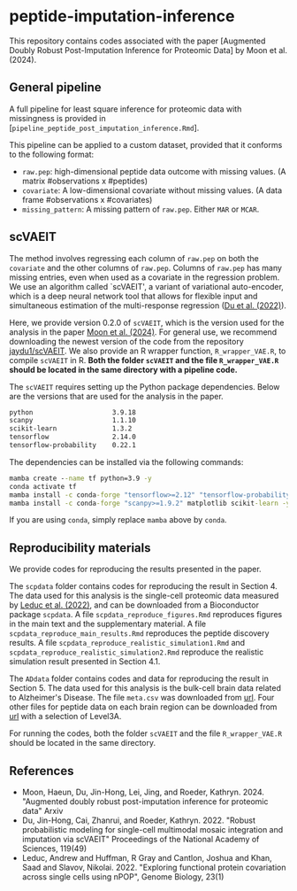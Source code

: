 # peptide-imputation-inference

This repository contains codes associated with the paper [Augmented Doubly Robust Post-Imputation Inference for Proteomic Data] by Moon et al. (2024). 

## General pipeline

A full pipeline for least square inference for proteomic data with missingness is provided in [`pipeline_peptide_post_imputation_inference.Rmd`].

This pipeline can be applied to a custom dataset, provided that it conforms to the following format:

- `raw.pep`: high-dimensional peptide data outcome with missing values. (A matrix #observations x #peptides)
- `covariate`: A low-dimensional covariate without missing values. (A data frame #observations x #covariates)
- `missing_pattern`: A missing pattern of `raw.pep`. Either `MAR` or `MCAR`.

## scVAEIT 

The method involves regressing each column of `raw.pep` on both the `covariate` and the other columns of `raw.pep`. Columns of `raw.pep` has many missing entries, even when used as a covariate in the regression problem. We use an algorithm called `scVAEIT', a variant of variational auto-encoder, which is a deep neural network tool that allows for flexible input and simultaneous estimation of the multi-response regression ([Du et al. (2022)](#references)). 

Here, we provide version 0.2.0 of `scVAEIT`, which is the version used for the analysis in the paper [Moon et al. (2024)](#references). For general use, we recommend downloading the newest version of the code from the repository [jaydu1/scVAEIT](https://github.com/jaydu1/scVAEIT). We also provide an R wrapper function, `R_wrapper_VAE.R`, to compile `scVAEIT` in R. <b>Both the folder `scVAEIT` and the file `R_wrapper_VAE.R` should be located in the same directory with a pipeline code.</b>

The `scVAEIT` requires setting up the Python package dependencies. Below are the versions that are used for the analysis in the paper. 

```cmd
python                    3.9.18
scanpy                    1.1.10 
scikit-learn              1.3.2
tensorflow                2.14.0
tensorflow-probability    0.22.1
```

The dependencies can be installed via the following commands:

```cmd
mamba create --name tf python=3.9 -y
conda activate tf
mamba install -c conda-forge "tensorflow>=2.12" "tensorflow-probability>=0.12" pandas jupyter -y
mamba install -c conda-forge "scanpy>=1.9.2" matplotlib scikit-learn -y
```
If you are using `conda`, simply replace `mamba` above by `conda`.


## Reproducibility materials

We provide codes for reproducing the results presented in the paper.  

The `scpdata` folder contains codes for reproducing the result in Section 4. The data used for this analysis is the single-cell proteomic data measured by [Leduc et al. (2022)](#references), and can be downloaded from a Bioconductor package `scpdata`. A file `scpdata_reproduce_figures.Rmd` reproduces figures in the main text and the supplementary material. A file `scpdata_reproduce_main_results.Rmd` reproduces the peptide discovery results. A file `scpdata_reproduce_realistic_simulation1.Rmd` and `scpdata_reproduce_realistic_simulation2.Rmd` reproduce the realistic simulation result presented in Section 4.1.

The `ADdata` folder contains codes and data for reproducing the result in Section 5. The data used for this analysis is the bulk-cell brain data related to Alzheimer's Disease. The file `meta.csv` was downloaded from [url](https://panoramaweb.org/Panorama%20Public/2022/MacCoss%20-%20Human%20AD%20Clean%20Diagnosis%20DIA%20Data/SMTG/wiki-page.view?name=SMTG%20Metadata). Four other files for peptide data on each brain region can be downloaded from [url](https://panoramaweb.org/Panorama%20Public/2022/MacCoss%20-%20Human%20AD%20Clean%20Diagnosis%20DIA%20Data/project-begin.view) with a selection of Level3A.

For running the codes, both the folder `scVAEIT` and the file `R_wrapper_VAE.R` should be located in the same directory.

## References

- Moon, Haeun, Du, Jin-Hong, Lei, Jing, and Roeder, Kathryn. 2024. "Augmented doubly robust post-imputation inference for proteomic data" Arxiv
- Du, Jin-Hong, Cai, Zhanrui, and Roeder, Kathryn. 2022. "Robust probabilistic modeling for single-cell multimodal mosaic integration and imputation via scVAEIT" Proceedings of the National Academy of Sciences, 119(49)
- Leduc, Andrew and Huffman, R Gray and Cantlon, Joshua and Khan, Saad and Slavov, Nikolai. 2022. "Exploring functional protein covariation across single cells using nPOP", Genome Biology, 23(1)



